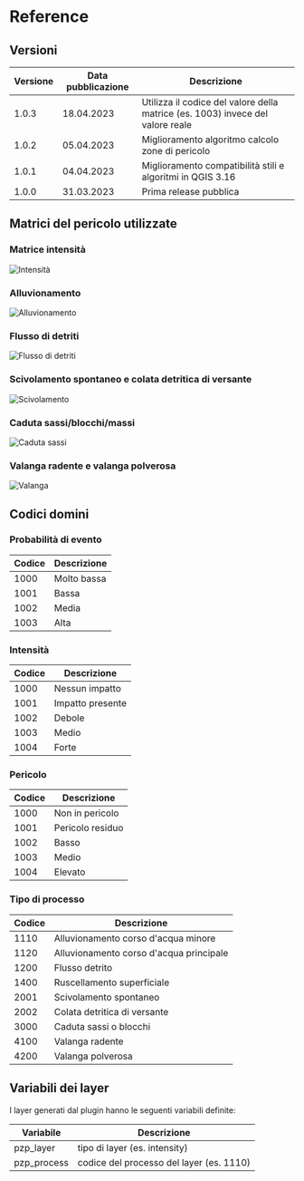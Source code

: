 # Reference

## Versioni

| Versione | Data pubblicazione | Descrizione                                                                    |
|----------|--------------------|--------------------------------------------------------------------------------|
| 1.0.3    | 18.04.2023         | Utilizza il codice del valore della matrice (es. 1003) invece del valore reale |
| 1.0.2    | 05.04.2023         | Miglioramento algoritmo calcolo zone di pericolo                               |
| 1.0.1    | 04.04.2023         | Miglioramento compatibilità stili e algoritmi in QGIS 3.16                     |
| 1.0.0    | 31.03.2023         | Prima release pubblica                                                         |

## Matrici del pericolo utilizzate

### Matrice intensità

![Intensità](./assets/matrice_intensita.jpg)

### Alluvionamento

![Alluvionamento](./assets/matrice_alluvionamento.jpg)

### Flusso di detriti

![Flusso di detriti](./assets/matrice_flusso_detrito.jpg)

### Scivolamento spontaneo e colata detritica di versante

![Scivolamento](./assets/matrice_scivolamento.jpg)

### Caduta sassi/blocchi/massi

![Caduta sassi](./assets/matrice_caduta_sassi.jpg)

### Valanga radente e valanga polverosa

![Valanga](./assets/matrice_valanga.jpg)

## Codici domini

### Probabilità di evento

| Codice | Descrizione |
|--------|-------------|
| 1000   | Molto bassa |
| 1001   | Bassa       |
| 1002   | Media       |
| 1003   | Alta        |

### Intensità

| Codice | Descrizione      |
|--------|------------------|
| 1000   | Nessun impatto   |
| 1001   | Impatto presente |
| 1002   | Debole           |
| 1003   | Medio            |
| 1004   | Forte            |

### Pericolo

| Codice | Descrizione      |
|--------|------------------|
| 1000   | Non in pericolo  |
| 1001   | Pericolo residuo |
| 1002   | Basso            |
| 1003   | Medio            |
| 1004   | Elevato          |

### Tipo di processo

| Codice | Descrizione                             |
|--------|-----------------------------------------|
| 1110   | Alluvionamento corso d'acqua minore     |
| 1120   | Alluvionamento corso d'acqua principale |
| 1200   | Flusso detrito                          |
| 1400   | Ruscellamento superficiale              |
| 2001   | Scivolamento spontaneo                  |
| 2002   | Colata detritica di versante            |
| 3000   | Caduta sassi o blocchi                  |
| 4100   | Valanga radente                         |
| 4200   | Valanga polverosa                       |

## Variabili dei layer
I layer generati dal plugin hanno le seguenti variabili definite:

| Variabile   | Descrizione                              |
|-------------|------------------------------------------|
| pzp_layer   | tipo di layer (es. intensity)            |
| pzp_process | codice del processo del layer (es. 1110) |
